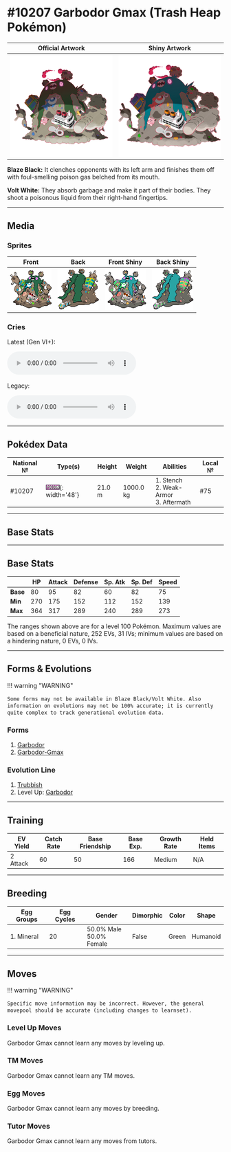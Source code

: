 # #10207 Garbodor Gmax (Trash Heap Pokémon)

| Official Artwork | Shiny Artwork |
| --- | --- |
| ![Official Artwork](../assets/sprites/garbodor-gmax/official_artwork.png) | ![Shiny Artwork](../assets/sprites/garbodor-gmax/official_artwork_shiny.png) |

**Blaze Black:** It clenches opponents with its left arm and finishes them off with foul-smelling poison gas belched from its mouth.

**Volt White:** They absorb garbage and make it part of their bodies. They shoot a poisonous liquid from their right-hand fingertips.

---

## Media

### Sprites

| Front | Back | Front Shiny | Back Shiny |
| --- | --- | --- | --- |
| ![Front](../assets/sprites/garbodor-gmax/front.png) | ![Back](../assets/sprites/garbodor-gmax/back.png) | ![Front Shiny](../assets/sprites/garbodor-gmax/front_shiny.png) | ![Back Shiny](../assets/sprites/garbodor-gmax/back_shiny.png) |

### Cries

Latest (Gen VI+):
<p><audio controls>
  <source src='../assets/cries/10207/latest.ogg' type='audio/ogg'>
  Your browser does not support the audio element.
</audio></p>

Legacy:
<p><audio controls>
  <source src='../assets/cries/10207/legacy.ogg' type='audio/ogg'>
  Your browser does not support the audio element.
</audio></p>

---

## Pokédex Data

| National № | Type(s) | Height | Weight | Abilities | Local № |
|------------|---------|--------|--------|-----------|---------|
| #10207 | ![poison](../assets/types/poison.png){: width='48'} | 21.0 m | 1000.0 kg | 1. Stench<br>2. Weak-Armor<br>3. Aftermath | #75 |

---

## Base Stats
---

## Base Stats
|   | HP | Attack | Defense | Sp. Atk | Sp. Def | Speed |
|---|----|--------|---------|---------|---------|-------|
| **Base** | 80 | 95 | 82 | 60 | 82 | 75 |
| **Min** | 270 | 175 | 152 | 112 | 152 | 139 |
| **Max** | 364 | 317 | 289 | 240 | 289 | 273 |

The ranges shown above are for a level 100 Pokémon. Maximum values are based on a beneficial nature, 252 EVs, 31 IVs; minimum values are based on a hindering nature, 0 EVs, 0 IVs.

---

## Forms & Evolutions

!!! warning "WARNING"

    Some forms may not be available in Blaze Black/Volt White. Also information on evolutions may not be 100% accurate; it is currently quite complex to track generational evolution data.

### Forms

1. [Garbodor](garbodor.md/)
2. [Garbodor-Gmax](garbodor-gmax.md/)

### Evolution Line

1. [Trubbish](trubbish.md/)
1. Level Up: [Garbodor](garbodor.md/)

---

## Training

| EV Yield | Catch Rate | Base Friendship | Base Exp. | Growth Rate | Held Items |
|----------|------------|-----------------|-----------|-------------|------------|
| 2 Attack | 60 | 50 | 166 | Medium | N/A |

---

## Breeding

| Egg Groups | Egg Cycles | Gender | Dimorphic | Color | Shape |
|------------|------------|--------|-----------|-------|-------|
| 1. Mineral | 20 | 50.0% Male<br>50.0% Female | False | Green | Humanoid |

---

## Moves

!!! warning "WARNING"

    Specific move information may be incorrect. However, the general movepool should be accurate (including changes to learnset).

### Level Up Moves

Garbodor Gmax cannot learn any moves by leveling up.
### TM Moves

Garbodor Gmax cannot learn any TM moves.
### Egg Moves

Garbodor Gmax cannot learn any moves by breeding.
### Tutor Moves

Garbodor Gmax cannot learn any moves from tutors.
